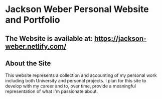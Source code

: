 Jackson  Weber Personal Website and Portfolio
=============================================

The Website is available at: https://jackson-weber.netlify.com/
---------------------------------------------------------------

About the Site
--------------
This website represents a collection and accounting of my personal work including both University 
and personal projects. I plan for this site to develop with my career and to, over time,
provide a meaningful representation of what I'm passionate about.
